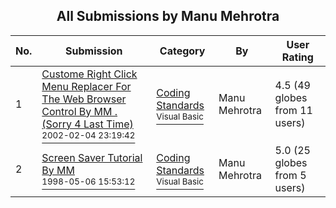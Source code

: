 ﻿<div align="center">

## All Submissions by Manu Mehrotra

</div>

No.  | Submission | Category | By   | User Rating
---- | ---------- | -------- | ---- | -----------
1 | [Custome Right Click Menu Replacer For The Web Browser Control By MM \. \(Sorry 4 Last Time\)<br /><sup>2002-02-04 23:19:42</sup>](https://github.com/Planet-Source-Code/manu-mehrotra-custome-right-click-menu-replacer-for-the-web-browser-control-by-mm-sorry-4-__1-31759) | [Coding Standards<br /><sup>Visual Basic</sup>](../ByCategory/coding-standards__1-43.md) | Manu Mehrotra | 4.5 (49 globes from 11 users)
2 | [Screen Saver Tutorial By MM<br /><sup>1998-05-06 15:53:12</sup>](https://github.com/Planet-Source-Code/manu-mehrotra-screen-saver-tutorial-by-mm__1-31757) | [Coding Standards<br /><sup>Visual Basic</sup>](../ByCategory/coding-standards__1-43.md) | Manu Mehrotra | 5.0 (25 globes from 5 users)
